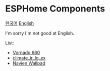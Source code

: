 # ESPHome Components

[한국어](README.md)
[English](README_en_US.md)

I'm sorry I'm not good at English.

List:

- [Vornado 660](components/vornado_660/README_en_US.md)
- [climate_ir_lg_ex](components/climate_ir_lg_ex/README_en_US.md)
- [Navien Wallpad](components/navien_wallpad/README.md)

